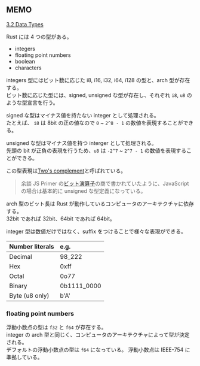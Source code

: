 ## MEMO

[3.2 Data Types](https://doc.rust-lang.org/book/ch03-02-data-types.html)

Rust には 4 つの型がある。

- integers
- floating point numbers
- boolean
- characters

integers 型にはビット数に応じた i8, i16, i32, i64, i128 の型と、arch 型が存在する。  
ビット数に応じた型には、signed, unsigned な型が存在し、それぞれ `i8`, `u8` のような型宣言を行う。

signed な型はマイナス値を持たない integer として処理される。  
たとえば、 `i8` は 8bit の正の値なので `0` ~ `2^8 - 1` の数値を表現することができる。

unsigned な型はマイナス値を持つ interger として処理される。  
先頭の bit が正負の表現を行うため、`u8` は `-2^7` ~ `2^7 - 1` の数値を表現することができる。

この型表現は[Two's complement](https://en.wikipedia.org/wiki/Two%27s_complement)と呼ばれている。

> 余談
> JS Primer の[ビット演算子](https://jsprimer.net/basic/operator/#bit-operator)の商で書かれていたように、JavaScript の場合は基本的に unsigned な型定義になっている。

arch 型のビット長は Rust が動作しているコンピュータのアーキテクチャに依存する。  
32bit であれば 32bit、64bit であれば 64bit。

integer 型は数値だけではなく、suffix をつけることで様々な表現ができる。

| Number literals | e.g.        |
| :-------------- | :---------- |
| Decimal         | 98_222      |
| Hex             | 0xff        |
| Octal           | 0o77        |
| Binary          | 0b1111_0000 |
| Byte (u8 only)  | b'A'        |

### floating point numbers

浮動小数点の型は `f32` と `f64` が存在する。  
integer の arch 型と同じく、コンピュータのアーキテクチャによって型が決定される。  
デフォルトの浮動小数点の型は `f64` になっている。
浮動小数点は IEEE-754 に準拠している。
